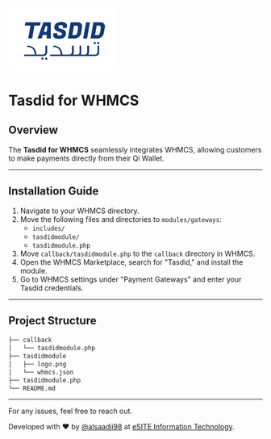<img src="./tasdidmodule/logo.png" alt="Tasdid Logo" width="200" style="background:white; border-radius:16px; padding:8px;"/>

# Tasdid for WHMCS

## Overview

The **Tasdid for WHMCS** seamlessly integrates WHMCS, allowing customers to make payments directly from their Qi Wallet.

---

## Installation Guide

1. Navigate to your WHMCS directory.
2. Move the following files and directories to `modules/gateways`:
   - `includes/`
   - `tasdidmodule/`
   - `tasdidmodule.php`
3. Move `callback/tasdidmodule.php` to the `callback` directory in WHMCS.
4. Open the WHMCS Marketplace, search for "Tasdid," and install the module.
5. Go to WHMCS settings under "Payment Gateways" and enter your Tasdid credentials.

---

## Project Structure

```
├── callback
│   └── tasdidmodule.php
├── tasdidmodule
│   ├── logo.png
│   └── whmcs.json
├── tasdidmodule.php
└── README.md
```

---

For any issues, feel free to reach out.

Developed with ❤️ by [@alsaadii98](https://github.com/alsaadii98) at [eSITE Information Technology](https://esite-iq.com).
